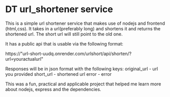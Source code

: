 # DT url_shortener service
This is a simple url shortener service that makes use of nodejs and frontend (html,css).
It takes in a url(preferably long) and shortens it and returns the shortened url.
The short url will still point to the old one.

It has a public api that is usable via the following format:

https://"url-short-uudq.onrender.com/urlshort/api/shorten/?url=youractualurl"

Responses will be in json format with the following keys:
original_url - url you provided
short_url - shortened url
error - error

This was a fun, practical and applicable project that helped me learn more about nodejs, express
and the dependencies. 